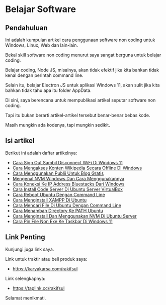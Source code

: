 # Belajar Software

## Pendahuluan

Ini adalah kumpulan artikel cara penggunaan software non coding untuk Windows, Linux, Web dan lain-lain.

Bekal skill software non coding menurut saya sangat berguna untuk belajar coding.

Belajar coding, Node JS, misalnya, akan tidak efektif jika kita bahkan tidak kenal dengan perintah command line.

Selain itu, belajar Electron JS untuk aplikasi Windows 11, akan sulit jika kita bahkan tidak tahu apa itu folder AppData.

Di sini, saya berencana untuk mempublikasi artikel seputar software non coding.

Tapi itu bukan berarti artikel-artikel tersebut benar-benar bebas kode.

Masih mungkin ada kodenya, tapi mungkin sedikit.

## Isi artikel

Berikut ini adalah daftar artikelnya:

-   [Cara Sign Out Sambil Disconnect WiFi Di Windows 11](https://github.com/rakifsul/Belajar-Software/blob/main/Cara-Sign-Out-Sambil-Disconnect-WiFi-Di-Windows-11.md)
-   [Cara Mengakses Konten Wikipedia Secara Offline Di Windows](https://github.com/rakifsul/Belajar-Software/blob/main/Cara-Mengakses-Konten-Wikipedia-Secara-Offline-Di-Windows.md)
-   [Cara Menggunakan Publii Untuk Blog Gratis](https://github.com/rakifsul/Belajar-Software/blob/main/Cara-Menggunakan-Publii-Untuk-Blog-Gratis.md)
-   [Mengenal NVM Windows Dan Cara Menggunakannya](https://github.com/rakifsul/Belajar-Software/blob/main/Mengenal-NVM-Windows-Dan-Cara-Menggunakannya.md)
-   [Cara Koneksi Ke IP Address Bluestacks Dari Windows](https://github.com/rakifsul/Belajar-Software/blob/main/Cara-Koneksi-Ke-IP-Address-BlueStacks-Dari-Windows.md)
-   [Cara Install Code Server Di Ubuntu Server VirtualBox](https://github.com/rakifsul/Belajar-Software/blob/main/Cara-Install-Code-Server-Di-Ubuntu-Server-VirtualBox.md)
-   [Cara Reboot Ubuntu Dengan Command Line](https://github.com/rakifsul/Belajar-Software/blob/main/Cara-Reboot-Ubuntu-Dengan-Command-Line.md)
-   [Cara Menginstall XAMPP Di Ubuntu](https://github.com/rakifsul/belajar_software/blob/main/Cara-Menginstall-XAMPP-Di-Ubuntu.md)
-   [Cara Mencari File Di Ubuntu Dengan Command Line](https://github.com/rakifsul/belajar_software/blob/main/Cara-Mencari-File-Di-Ubuntu-Dengan-Command-Line.md)
-   [Cara Menambah Directory Ke PATH Ubuntu](https://github.com/rakifsul/belajar_software/blob/main/Cara-Menambah-Directory-Ke-PATH-Ubuntu.md)
-   [Cara Menginstall Dan Menggunakan NVM Di Ubuntu Server](https://github.com/rakifsul/belajar_software/blob/main/Cara-Menginstall-Dan-Menggunakan-NVM-Di-Ubuntu-Server.md)
-   [Cara Pin File Non Exe Ke Taskbar Di Windows 11](https://github.com/rakifsul/belajar_software/blob/main/Cara-Pin-File-Non-Exe-Ke-Taskbar-Di-Windows-11.md)

## Link Penting

Kunjungi juga link saya.

Link untuk traktir atau beli produk saya:

- https://karyakarsa.com/rakifsul

Link selengkapnya:

- https://taplink.cc/rakifsul

Selamat menikmati.
